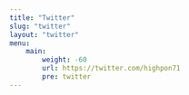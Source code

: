 ```yaml
---
title: "Twitter"
slug: "twitter"
layout: "twitter"
menu:
    main:
        weight: -60
        url: https://twitter.com/highpon71
        pre: twitter
---
```

